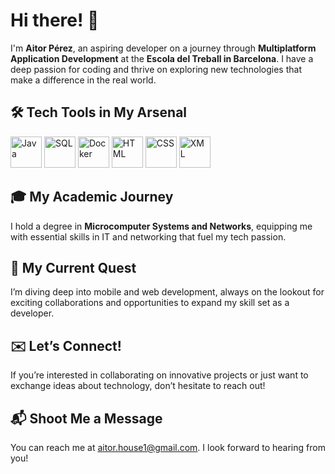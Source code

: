 # Hi there! 👋

I'm **Aitor Pérez**, an aspiring developer on a journey through **Multiplatform Application Development** at the **Escola del Treball in Barcelona**. I have a deep passion for coding and thrive on exploring new technologies that make a difference in the real world.

## 🛠️ Tech Tools in My Arsenal
<img src="https://upload.wikimedia.org/wikipedia/en/3/30/Java_logo_and_wordmark.svg" alt="Java" width="50" height="50"/> 
<img src="https://upload.wikimedia.org/wikipedia/commons/2/29/SQL_Logo.svg" alt="SQL" width="50" height="50"/> 
<img src="https://upload.wikimedia.org/wikipedia/commons/3/39/Docker_Logo.png" alt="Docker" width="50" height="50"/> 
<img src="https://upload.wikimedia.org/wikipedia/commons/6/61/HTML5_logo_and_wordmark.svg" alt="HTML" width="50" height="50"/> 
<img src="https://upload.wikimedia.org/wikipedia/commons/d/d5/CSS3_logo_and_wordmark.svg" alt="CSS" width="50" height="50"/> 
<img src="https://upload.wikimedia.org/wikipedia/commons/9/9d/XML_logo.svg" alt="XML" width="50" height="50"/> 

## 🎓 My Academic Journey
I hold a degree in **Microcomputer Systems and Networks**, equipping me with essential skills in IT and networking that fuel my tech passion.

## 🌱 My Current Quest
I’m diving deep into mobile and web development, always on the lookout for exciting collaborations and opportunities to expand my skill set as a developer.

## ✉️ Let’s Connect!
If you’re interested in collaborating on innovative projects or just want to exchange ideas about technology, don’t hesitate to reach out!

## 📬 Shoot Me a Message
You can reach me at [aitor.house1@gmail.com](mailto:aitor.house1@gmail.com). I look forward to hearing from you!
